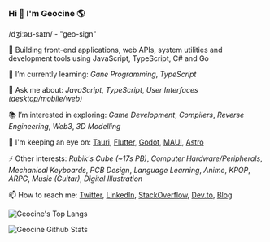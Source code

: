 ### Hi 👋 I'm Geocine 🌎

/dʒiːəʊ-saɪn/ - "geo-sign"

🔭 Building front-end applications, web APIs, system utilities and development tools using JavaScript, TypeScript, C# and Go

🌱 I’m currently learning: _Gane Programming_, _TypeScript_

💬 Ask me about: _JavaScript_, _TypeScript_, _User Interfaces_ _(desktop/mobile/web)_

📚 I’m interested in exploring: _Game Development_, _Compilers_, _Reverse Engineering_, _Web3_, _3D Modelling_

👀 I'm keeping an eye on: [Tauri](https://github.com/tauri-apps/tauri), [Flutter](https://github.com/flutter/flutter), [Godot](https://github.com/godotengine/godot), [MAUI](https://github.com/dotnet/maui), [Astro](https://github.com/snowpackjs/astro)

⚡ Other interests: _Rubik's Cube_ _(~17s PB)_, _Computer Hardware/Peripherals_, _Mechanical Keyboards_, _PCB Design_, _Language Learning_, _Anime_, _KPOP_, _ARPG_, _Music (Guitar)_, _Digital Illustration_

📫 How to reach me: [Twitter](https://twitter.com/aivandroid), [LinkedIn](https://www.linkedin.com/in/aivan/), [StackOverflow](https://stackoverflow.com/users/372935/aivan-monceller), [Dev.to](https://dev.to/geocine), [Blog](https://aivan.io)

![Geocine's Top Langs](https://github-readme-stats.vercel.app/api/top-langs?username=geocine&count_private=true&show_icons=true&theme=dark&layout=compact&langs_count=8&hide=css,html,lua)

![Geocine Github Stats](https://github-readme-stats.vercel.app/api?username=geocine&count_private=true&show_icons=true&theme=dark)
